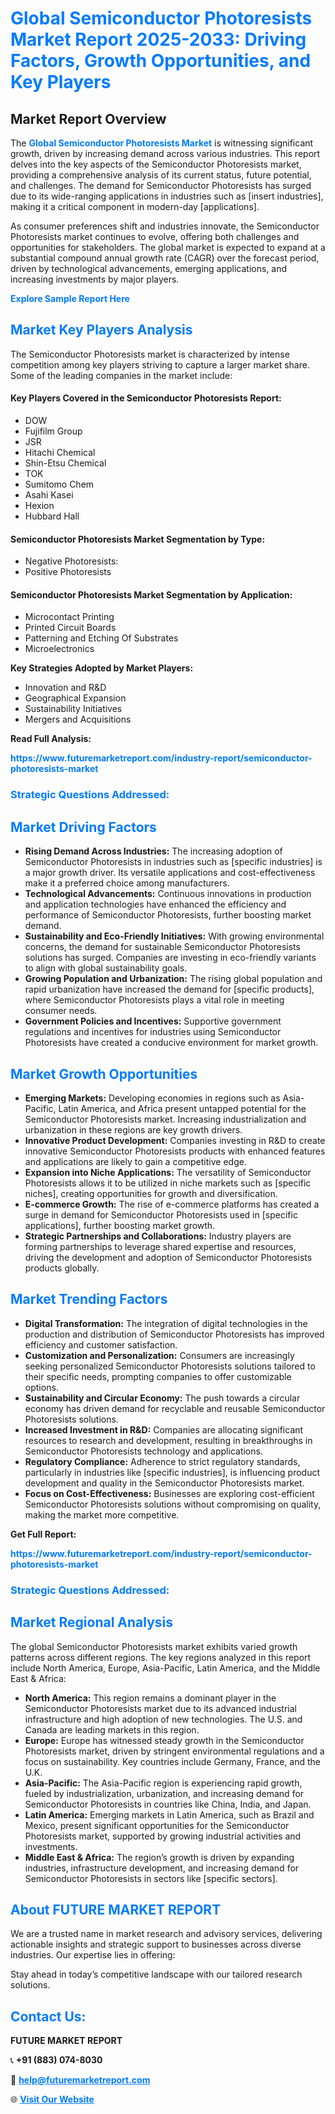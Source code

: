 <h1 style="color: #007BFF;">Global Semiconductor Photoresists Market Report 2025-2033: Driving Factors, Growth Opportunities, and Key Players</h1>

<section id="overview">
<h2>Market Report Overview</h2>
<p>The <a href="https://www.futuremarketreport.com/industry-report/semiconductor-photoresists-market" style="color: #007BFF; text-decoration: none;"><strong>Global Semiconductor Photoresists Market</strong></a> is witnessing significant growth, driven by increasing demand across various industries. This report delves into the key aspects of the Semiconductor Photoresists market, providing a comprehensive analysis of its current status, future potential, and challenges. The demand for Semiconductor Photoresists has surged due to its wide-ranging applications in industries such as [insert industries], making it a critical component in modern-day [applications].</p>
<p>As consumer preferences shift and industries innovate, the Semiconductor Photoresists market continues to evolve, offering both challenges and opportunities for stakeholders. The global market is expected to expand at a substantial compound annual growth rate (CAGR) over the forecast period, driven by technological advancements, emerging applications, and increasing investments by major players.</p>
</section>

<section id="overview">
<p><a href="https://www.futuremarketreport.com/request-sample/reportId=58584" style="color: #007BFF; text-decoration: none;"><strong>Explore Sample Report Here</strong></a></p>
</section>

<section id="key-players">
<h2 style="color: #007BFF;">Market Key Players Analysis</h2>
<p>The Semiconductor Photoresists market is characterized by intense competition among key players striving to capture a larger market share. Some of the leading companies in the market include:</p>
<h4>Key Players Covered in the Semiconductor Photoresists Report:</h4>
<ul><li>DOW</li><li>Fujifilm Group</li><li>JSR</li><li>Hitachi Chemical</li><li>Shin-Etsu Chemical</li><li>TOK</li><li>Sumitomo Chem</li><li>Asahi Kasei</li><li>Hexion</li><li>Hubbard Hall</li></ul>
<h4>Semiconductor Photoresists Market Segmentation by Type:</h4>
<ul><li>Negative Photoresists:</li><li>Positive Photoresists</li></ul>

<h4>Semiconductor Photoresists Market Segmentation by Application:</h4>
<ul><li>Microcontact Printing</li><li>Printed Circuit Boards</li><li>Patterning and Etching Of Substrates</li><li>Microelectronics</li></ul>
<p><strong>Key Strategies Adopted by Market Players:</strong></p>
<ul>
<li>Innovation and R&D</li>
<li>Geographical Expansion</li>
<li>Sustainability Initiatives</li>
<li>Mergers and Acquisitions</li>
</ul>
</section>

<section>
<p><strong>Read Full Analysis: </strong></p><a href="https://www.futuremarketreport.com/industry-report/semiconductor-photoresists-market" style="color: #007BFF; text-decoration: none;"><strong>https://www.futuremarketreport.com/industry-report/semiconductor-photoresists-market</strong></a>
<h3 style="color: #007BFF;">Strategic Questions Addressed:</h3>
</section>

<section id="driving-factors">
<h2 style="color: #007BFF;">Market Driving Factors</h2>
<ul>
<li><strong>Rising Demand Across Industries:</strong> The increasing adoption of Semiconductor Photoresists in industries such as [specific industries] is a major growth driver. Its versatile applications and cost-effectiveness make it a preferred choice among manufacturers.</li>
<li><strong>Technological Advancements:</strong> Continuous innovations in production and application technologies have enhanced the efficiency and performance of Semiconductor Photoresists, further boosting market demand.</li>
<li><strong>Sustainability and Eco-Friendly Initiatives:</strong> With growing environmental concerns, the demand for sustainable Semiconductor Photoresists solutions has surged. Companies are investing in eco-friendly variants to align with global sustainability goals.</li>
<li><strong>Growing Population and Urbanization:</strong> The rising global population and rapid urbanization have increased the demand for [specific products], where Semiconductor Photoresists plays a vital role in meeting consumer needs.</li>
<li><strong>Government Policies and Incentives:</strong> Supportive government regulations and incentives for industries using Semiconductor Photoresists have created a conducive environment for market growth.</li>
</ul>
</section>

<section id="growth-opportunities">
<h2 style="color: #007BFF;">Market Growth Opportunities</h2>
<ul>
<li><strong>Emerging Markets:</strong> Developing economies in regions such as Asia-Pacific, Latin America, and Africa present untapped potential for the Semiconductor Photoresists market. Increasing industrialization and urbanization in these regions are key growth drivers.</li>
<li><strong>Innovative Product Development:</strong> Companies investing in R&D to create innovative Semiconductor Photoresists products with enhanced features and applications are likely to gain a competitive edge.</li>
<li><strong>Expansion into Niche Applications:</strong> The versatility of Semiconductor Photoresists allows it to be utilized in niche markets such as [specific niches], creating opportunities for growth and diversification.</li>
<li><strong>E-commerce Growth:</strong> The rise of e-commerce platforms has created a surge in demand for Semiconductor Photoresists used in [specific applications], further boosting market growth.</li>
<li><strong>Strategic Partnerships and Collaborations:</strong> Industry players are forming partnerships to leverage shared expertise and resources, driving the development and adoption of Semiconductor Photoresists products globally.</li>
</ul>
</section>

<section id="trending-factors">
<h2 style="color: #007BFF;">Market Trending Factors</h2>
<ul>
<li><strong>Digital Transformation:</strong> The integration of digital technologies in the production and distribution of Semiconductor Photoresists has improved efficiency and customer satisfaction.</li>
<li><strong>Customization and Personalization:</strong> Consumers are increasingly seeking personalized Semiconductor Photoresists solutions tailored to their specific needs, prompting companies to offer customizable options.</li>
<li><strong>Sustainability and Circular Economy:</strong> The push towards a circular economy has driven demand for recyclable and reusable Semiconductor Photoresists solutions.</li>
<li><strong>Increased Investment in R&D:</strong> Companies are allocating significant resources to research and development, resulting in breakthroughs in Semiconductor Photoresists technology and applications.</li>
<li><strong>Regulatory Compliance:</strong> Adherence to strict regulatory standards, particularly in industries like [specific industries], is influencing product development and quality in the Semiconductor Photoresists market.</li>
<li><strong>Focus on Cost-Effectiveness:</strong> Businesses are exploring cost-efficient Semiconductor Photoresists solutions without compromising on quality, making the market more competitive.</li>
</ul>
</section>

<section>
<p><strong>Get Full Report: </strong></p><a href="https://www.futuremarketreport.com/industry-report/semiconductor-photoresists-market" style="color: #007BFF; text-decoration: none;"><strong>https://www.futuremarketreport.com/industry-report/semiconductor-photoresists-market</strong></a>
<h3 style="color: #007BFF;">Strategic Questions Addressed:</h3>
</section>


<section id="regional-analysis">
<h2 style="color: #007BFF;">Market Regional Analysis</h2>
<p>The global Semiconductor Photoresists market exhibits varied growth patterns across different regions. The key regions analyzed in this report include North America, Europe, Asia-Pacific, Latin America, and the Middle East & Africa:</p>
<ul>
<li><strong>North America:</strong> This region remains a dominant player in the Semiconductor Photoresists market due to its advanced industrial infrastructure and high adoption of new technologies. The U.S. and Canada are leading markets in this region.</li>
<li><strong>Europe:</strong> Europe has witnessed steady growth in the Semiconductor Photoresists market, driven by stringent environmental regulations and a focus on sustainability. Key countries include Germany, France, and the U.K.</li>
<li><strong>Asia-Pacific:</strong> The Asia-Pacific region is experiencing rapid growth, fueled by industrialization, urbanization, and increasing demand for Semiconductor Photoresists in countries like China, India, and Japan.</li>
<li><strong>Latin America:</strong> Emerging markets in Latin America, such as Brazil and Mexico, present significant opportunities for the Semiconductor Photoresists market, supported by growing industrial activities and investments.</li>
<li><strong>Middle East & Africa:</strong> The region’s growth is driven by expanding industries, infrastructure development, and increasing demand for Semiconductor Photoresists in sectors like [specific sectors].</li>
</ul>
</section>

<footer>
<h2 style="color: #007BFF;">About FUTURE MARKET REPORT</h2>
<p>We are a trusted name in market research and advisory services, delivering actionable insights and strategic support to businesses across diverse industries. Our expertise lies in offering:</p>

<p>Stay ahead in today’s competitive landscape with our tailored research solutions.</p>

<h2 style="color: #007BFF;">Contact Us:</h2>
<p><strong>FUTURE MARKET REPORT</strong></p>
<p>📞 <strong>+91 (883) 074-8030</strong></p>
<p>📧 <strong><a href="mailto:help@futuremarketreport.com" style="color: #007BFF;">help@futuremarketreport.com</a></strong></p>
<p>🌐 <strong><a href="https://www.futuremarketreport.com/" style="color: #007BFF;">Visit Our Website</a></strong></p>
</footer>